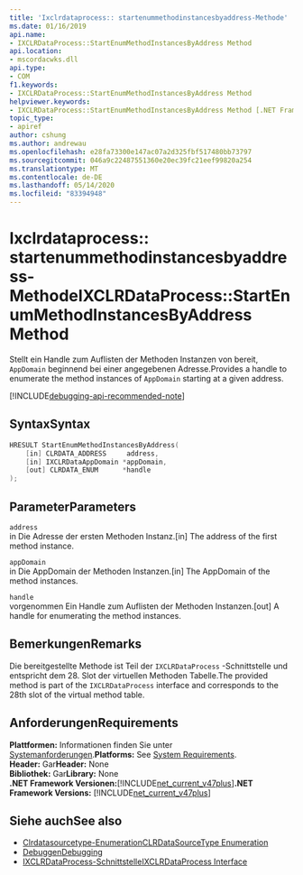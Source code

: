 ```yaml
---
title: 'Ixclrdataprocess:: startenummethodinstancesbyaddress-Methode'
ms.date: 01/16/2019
api.name:
- IXCLRDataProcess::StartEnumMethodInstancesByAddress Method
api.location:
- mscordacwks.dll
api.type:
- COM
f1.keywords:
- IXCLRDataProcess::StartEnumMethodInstancesByAddress Method
helpviewer.keywords:
- IXCLRDataProcess::StartEnumMethodInstancesByAddress Method [.NET Framework debugging]
topic_type:
- apiref
author: cshung
ms.author: andrewau
ms.openlocfilehash: e28fa73300e147ac07a2d325fbf517480bb73797
ms.sourcegitcommit: 046a9c22487551360e20ec39fc21eef99820a254
ms.translationtype: MT
ms.contentlocale: de-DE
ms.lasthandoff: 05/14/2020
ms.locfileid: "83394948"
---
```

# <a name="ixclrdataprocessstartenummethodinstancesbyaddress-method"></a><span data-ttu-id="6805f-102">Ixclrdataprocess:: startenummethodinstancesbyaddress-Methode</span><span class="sxs-lookup"><span data-stu-id="6805f-102">IXCLRDataProcess::StartEnumMethodInstancesByAddress Method</span></span>

<span data-ttu-id="6805f-103">Stellt ein Handle zum Auflisten der Methoden Instanzen von bereit, `AppDomain` beginnend bei einer angegebenen Adresse.</span><span class="sxs-lookup"><span data-stu-id="6805f-103">Provides a handle to enumerate the method instances of `AppDomain` starting at a given address.</span></span>

[!INCLUDE[debugging-api-recommended-note](../../../../includes/debugging-api-recommended-note.md)]

## <a name="syntax"></a><span data-ttu-id="6805f-104">Syntax</span><span class="sxs-lookup"><span data-stu-id="6805f-104">Syntax</span></span>

```cpp
HRESULT StartEnumMethodInstancesByAddress(
    [in] CLRDATA_ADDRESS     address,
    [in] IXCLRDataAppDomain *appDomain,
    [out] CLRDATA_ENUM      *handle
);
```

## <a name="parameters"></a><span data-ttu-id="6805f-105">Parameter</span><span class="sxs-lookup"><span data-stu-id="6805f-105">Parameters</span></span>

`address`\
<span data-ttu-id="6805f-106">in Die Adresse der ersten Methoden Instanz.</span><span class="sxs-lookup"><span data-stu-id="6805f-106">[in] The address of the first method instance.</span></span>

`appDomain`\
<span data-ttu-id="6805f-107">in Die AppDomain der Methoden Instanzen.</span><span class="sxs-lookup"><span data-stu-id="6805f-107">[in] The AppDomain of the method instances.</span></span>

`handle`\
<span data-ttu-id="6805f-108">vorgenommen Ein Handle zum Auflisten der Methoden Instanzen.</span><span class="sxs-lookup"><span data-stu-id="6805f-108">[out] A handle for enumerating the method instances.</span></span>

## <a name="remarks"></a><span data-ttu-id="6805f-109">Bemerkungen</span><span class="sxs-lookup"><span data-stu-id="6805f-109">Remarks</span></span>

<span data-ttu-id="6805f-110">Die bereitgestellte Methode ist Teil der `IXCLRDataProcess` -Schnittstelle und entspricht dem 28. Slot der virtuellen Methoden Tabelle.</span><span class="sxs-lookup"><span data-stu-id="6805f-110">The provided method is part of the `IXCLRDataProcess` interface and corresponds to the 28th slot of the virtual method table.</span></span>

## <a name="requirements"></a><span data-ttu-id="6805f-111">Anforderungen</span><span class="sxs-lookup"><span data-stu-id="6805f-111">Requirements</span></span>

<span data-ttu-id="6805f-112">**Plattformen:** Informationen finden Sie unter [Systemanforderungen](../../../../docs/framework/get-started/system-requirements.md).</span><span class="sxs-lookup"><span data-stu-id="6805f-112">**Platforms:** See [System Requirements](../../../../docs/framework/get-started/system-requirements.md).</span></span>  
<span data-ttu-id="6805f-113">**Header:** Gar</span><span class="sxs-lookup"><span data-stu-id="6805f-113">**Header:** None</span></span>  
<span data-ttu-id="6805f-114">**Bibliothek:** Gar</span><span class="sxs-lookup"><span data-stu-id="6805f-114">**Library:** None</span></span>  
<span data-ttu-id="6805f-115">**.NET Framework Versionen:**[!INCLUDE[net_current_v47plus](../../../../includes/net-current-v47plus.md)]</span><span class="sxs-lookup"><span data-stu-id="6805f-115">**.NET Framework Versions:** [!INCLUDE[net_current_v47plus](../../../../includes/net-current-v47plus.md)]</span></span>  

## <a name="see-also"></a><span data-ttu-id="6805f-116">Siehe auch</span><span class="sxs-lookup"><span data-stu-id="6805f-116">See also</span></span>

- [<span data-ttu-id="6805f-117">Clrdatasourcetype-Enumeration</span><span class="sxs-lookup"><span data-stu-id="6805f-117">CLRDataSourceType Enumeration</span></span>](clrdatasourcetype-enumeration.md)
- [<span data-ttu-id="6805f-118">Debuggen</span><span class="sxs-lookup"><span data-stu-id="6805f-118">Debugging</span></span>](index.md)
- [<span data-ttu-id="6805f-119">IXCLRDataProcess-Schnittstelle</span><span class="sxs-lookup"><span data-stu-id="6805f-119">IXCLRDataProcess Interface</span></span>](ixclrdataprocess-interface.md)
